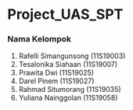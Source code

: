 # Project_UAS_SPT

### Nama Kelompok

 1. Rafelli Simangunsong (11S19003)
 2. Tesalonika Siahaan (11S19007)
 3. Prawita Dwi (11S19025)
 4. Darel Pinem (11S19027)
 5. Rahmad Situmorang (11S19035)
 6. Yuliana Nainggolan (11S19058)
